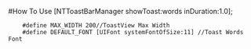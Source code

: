 #How To Use
[NTToastBarManager showToast:words
                      inDuration:1.0];


```
	#define MAX_WIDTH 200//ToastView Max Width
	#define DEFAULT_FONT [UIFont systemFontOfSize:11] //Toast Words Font
```